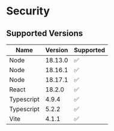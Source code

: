 # Security

## Supported Versions

| Name    | Version | Supported          |
| ------- | ------- | ------------------ |
| Node    | 18.13.0 | :white_check_mark: |
| Node    | 18.16.1 | :white_check_mark: |
| Node    | 18.17.1 | :white_check_mark: |
| React    | 18.2.0 | :white_check_mark: |
| Typescript    | 4.9.4 | :white_check_mark: |
| Typescript    | 5.2.2 | :white_check_mark: |
| Vite    | 4.1.1 | :white_check_mark: |
